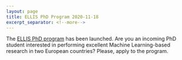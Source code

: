 ```yaml
---
layout: page
title: ELLIS PhD Program 2020-11-18 
excerpt_separator: <!--more-->
---
```


The [ELLIS PhD program](https://www.youtube.com/watch?v=oQKoiy1qWH0) has been launched. Are you an incoming PhD student interested in performing excellent Machine Learning-based research in two European countries? Please, apply to the program. 

